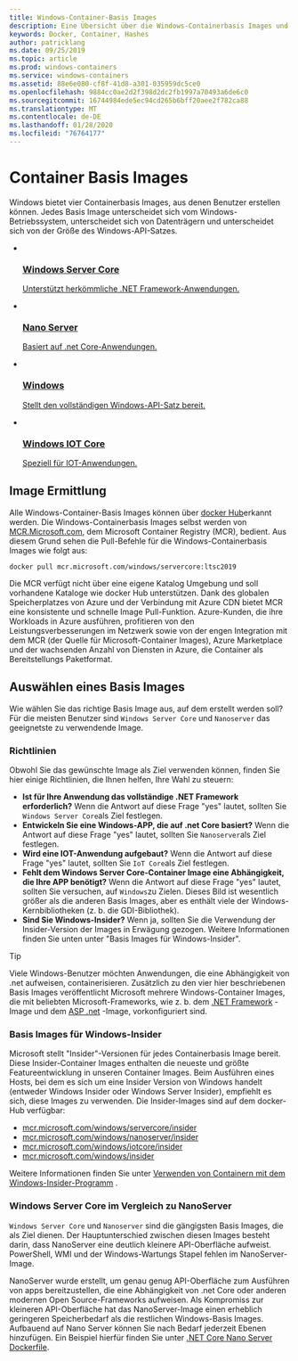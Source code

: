 ```yaml
---
title: Windows-Container-Basis Images
description: Eine Übersicht über die Windows-Containerbasis Images und deren Verwendung.
keywords: Docker, Container, Hashes
author: patricklang
ms.date: 09/25/2019
ms.topic: article
ms.prod: windows-containers
ms.service: windows-containers
ms.assetid: 88e6e080-cf8f-41d8-a301-035959dc5ce0
ms.openlocfilehash: 9884cc0ae2d2f398d2dc2fb1997a70493a6de6c0
ms.sourcegitcommit: 16744984ede5ec94cd265b6bff20aee2f782ca88
ms.translationtype: MT
ms.contentlocale: de-DE
ms.lasthandoff: 01/28/2020
ms.locfileid: "76764177"
---
```

# <a name="container-base-images"></a>Container Basis Images

Windows bietet vier Containerbasis Images, aus denen Benutzer erstellen können. Jedes Basis Image unterscheidet sich vom Windows-Betriebssystem, unterscheidet sich von Datenträgern und unterscheidet sich von der Größe des Windows-API-Satzes.

<ul class="columns is-multiline has-margin-left-none has-margin-bottom-none has-padding-top-medium">
    <li class="column is-one-quarter has-padding-top-small-mobile has-padding-bottom-small">
        <a class="is-undecorated is-full-height is-block"
            href="https://hub.docker.com/_/microsoft-windows-servercore" data-linktype="external">
            <article class="card has-outline-hover is-relative is-full-height has-padding-none">
                    <div class="cardImageOuter bgdAccent1 has-padding-top-large has-padding-bottom-large has-padding-left-large has-padding-right-large">
                        <div class="cardImage centered has-padding-top-large has-padding-bottom-large has-padding-left-large has-padding-right-large">
                            <img src="media/Microsoft_logo.svg" alt="" data-linktype="relative-path">
                        </div>
                    </div>
                <div class="card-content has-text-overflow-ellipsis has-padding-top-small">
                    <div class="has-padding-bottom-none">
                        <h3 class="is-size-4 has-margin-top-none has-margin-bottom-none has-text-primary">Windows Server Core</h3>
                    </div>
                    <div class="is-size-7 has-margin-top-small has-line-height-reset">
                        <p>Unterstützt herkömmliche .NET Framework-Anwendungen.</p>
                    </div>
                </div>
            </article>
        </a>
    </li>
    <li class="column is-one-quarter has-padding-top-small-mobile has-padding-bottom-small">
        <a class="is-undecorated is-full-height is-block"
            href="https://hub.docker.com/_/microsoft-windows-nanoserver" data-linktype="external">
            <article class="card has-outline-hover is-relative is-full-height has-padding-none">
                    <div class="cardImageOuter bgdAccent1 has-padding-top-large has-padding-bottom-large has-padding-left-large has-padding-right-large">
                        <div class="cardImage centered has-padding-top-large has-padding-bottom-large has-padding-left-large has-padding-right-large">
                            <img src="media/Microsoft_logo.svg" alt="" data-linktype="relative-path">
                        </div>
                    </div>
                <div class="card-content has-text-overflow-ellipsis has-padding-top-small">
                    <div class="has-padding-bottom-none">
                        <h3 class="is-size-4 has-margin-top-none has-margin-bottom-none has-text-primary">Nano Server</h3>
                    </div>
                    <div class="is-size-7 has-margin-top-small has-line-height-reset">
                        <p>Basiert auf .net Core-Anwendungen.</p>
                    </div>
                </div>
            </article>
        </a>
    </li>
    <li class="column is-one-quarter has-padding-top-small-mobile has-padding-bottom-small">
        <a class="is-undecorated is-full-height is-block"
            href="https://hub.docker.com/_/microsoft-windows" data-linktype="external">
            <article class="card has-outline-hover is-relative is-full-height has-padding-none">
                    <div class="cardImageOuter bgdAccent1 has-padding-top-large has-padding-bottom-large has-padding-left-large has-padding-right-large">
                        <div class="cardImage centered has-padding-top-large has-padding-bottom-large has-padding-left-large has-padding-right-large">
                            <img src="media/Microsoft_logo.svg" alt="" data-linktype="relative-path">
                        </div>
                    </div>
                <div class="card-content has-text-overflow-ellipsis has-padding-top-small">
                    <div class="has-padding-bottom-none">
                        <h3 class="is-size-4 has-margin-top-none has-margin-bottom-none has-text-primary">Windows</h3>
                    </div>
                    <div class="is-size-7 has-margin-top-small has-line-height-reset">
                        <p>Stellt den vollständigen Windows-API-Satz bereit.</p>
                    </div>
                </div>
            </article>
        </a>
    </li>
    <li class="column is-one-quarter has-padding-top-small-mobile has-padding-bottom-small">
        <a class="is-undecorated is-full-height is-block"
            href="https://hub.docker.com/_/microsoft-windows-iotcore" data-linktype="external">
            <article class="card has-outline-hover is-relative is-full-height has-padding-none">
                    <div class="cardImageOuter bgdAccent1 has-padding-top-large has-padding-bottom-large has-padding-left-large has-padding-right-large">
                        <div class="cardImage centered has-padding-top-large has-padding-bottom-large has-padding-left-large has-padding-right-large">
                            <img src="media/Microsoft_logo.svg" alt="" data-linktype="relative-path">
                        </div>
                    </div>
                <div class="card-content has-text-overflow-ellipsis has-padding-top-small">
                    <div class="has-padding-bottom-none">
                        <h3 class="is-size-4 has-margin-top-none has-margin-bottom-none has-text-primary">Windows IOT Core</h3>
                    </div>
                    <div class="is-size-7 has-margin-top-small has-line-height-reset">
                        <p>Speziell für IOT-Anwendungen.</p>
                    </div>
                </div>
            </article>
        </a>
    </li>
</ul>

## <a name="image-discovery"></a>Image Ermittlung

Alle Windows-Container-Basis Images können über [docker Hub](https://hub.docker.com/_/microsoft-windows-base-os-images)erkannt werden. Die Windows-Containerbasis Images selbst werden von [MCR.Microsoft.com](https://azure.microsoft.com/en-us/services/container-registry/), dem Microsoft Container Registry (MCR), bedient. Aus diesem Grund sehen die Pull-Befehle für die Windows-Containerbasis Images wie folgt aus:

```code
docker pull mcr.microsoft.com/windows/servercore:ltsc2019
```

Die MCR verfügt nicht über eine eigene Katalog Umgebung und soll vorhandene Kataloge wie docker Hub unterstützen. Dank des globalen Speicherplatzes von Azure und der Verbindung mit Azure CDN bietet MCR eine konsistente und schnelle Image Pull-Funktion. Azure-Kunden, die ihre Workloads in Azure ausführen, profitieren von den Leistungsverbesserungen im Netzwerk sowie von der engen Integration mit dem MCR (der Quelle für Microsoft-Container Images), Azure Marketplace und der wachsenden Anzahl von Diensten in Azure, die Container als Bereitstellungs Paketformat.

## <a name="choosing-a-base-image"></a>Auswählen eines Basis Images

Wie wählen Sie das richtige Basis Image aus, auf dem erstellt werden soll? Für die meisten Benutzer sind `Windows Server Core` und `Nanoserver` das geeignetste zu verwendende Image.

### <a name="guidelines"></a>Richtlinien

 Obwohl Sie das gewünschte Image als Ziel verwenden können, finden Sie hier einige Richtlinien, die Ihnen helfen, Ihre Wahl zu steuern:

- **Ist für Ihre Anwendung das vollständige .NET Framework erforderlich?** Wenn die Antwort auf diese Frage "yes" lautet, sollten Sie `Windows Server Core`als Ziel festlegen.
- **Entwickeln Sie eine Windows-APP, die auf .net Core basiert?** Wenn die Antwort auf diese Frage "yes" lautet, sollten Sie `Nanoserver`als Ziel festlegen.
- **Wird eine IOT-Anwendung aufgebaut?** Wenn die Antwort auf diese Frage "yes" lautet, sollten Sie `IoT Core`als Ziel festlegen.
- **Fehlt dem Windows Server Core-Container Image eine Abhängigkeit, die Ihre APP benötigt?** Wenn die Antwort auf diese Frage "yes" lautet, sollten Sie versuchen, auf `Windows`zu Zielen. Dieses Bild ist wesentlich größer als die anderen Basis Images, aber es enthält viele der Windows-Kernbibliotheken (z. b. die GDI-Bibliothek).
- **Sind Sie Windows-Insider?** Wenn ja, sollten Sie die Verwendung der Insider-Version der Images in Erwägung gezogen. Weitere Informationen finden Sie unten unter "Basis Images für Windows-Insider".

> [!TIP]
> Viele Windows-Benutzer möchten Anwendungen, die eine Abhängigkeit von .net aufweisen, containerisieren. Zusätzlich zu den vier hier beschriebenen Basis Images veröffentlicht Microsoft mehrere Windows-Container Images, die mit beliebten Microsoft-Frameworks, wie z. b. dem [.NET Framework](https://hub.docker.com/_/microsoft-dotnet-framework) -Image und dem [ASP .net](https://hub.docker.com/_/microsoft-dotnet-framework-aspnet/) -Image, vorkonfiguriert sind.

### <a name="base-images-for-windows-insiders"></a>Basis Images für Windows-Insider

Microsoft stellt "Insider"-Versionen für jedes Containerbasis Image bereit. Diese Insider-Container Images enthalten die neueste und größte Featureentwicklung in unseren Container Images. Beim Ausführen eines Hosts, bei dem es sich um eine Insider Version von Windows handelt (entweder Windows Insider oder Windows Server Insider), empfiehlt es sich, diese Images zu verwenden. Die Insider-Images sind auf dem docker-Hub verfügbar:

- [mcr.microsoft.com/windows/servercore/insider](https://hub.docker.com/_/microsoft-windows-servercore-insider)
- [mcr.microsoft.com/windows/nanoserver/insider](https://hub.docker.com/_/microsoft-windows-nanoserver-insider)
- [mcr.microsoft.com/windows/iotcore/insider](https://hub.docker.com/_/microsoft-windows-iotcore-insider)
- [mcr.microsoft.com/windows/insider](https://hub.docker.com/_/microsoft-windows-insider)

Weitere Informationen finden Sie unter [Verwenden von Containern mit dem Windows-Insider-Programm](../deploy-containers/insider-overview.md) .

### <a name="windows-server-core-vs-nanoserver"></a>Windows Server Core im Vergleich zu NanoServer

`Windows Server Core` und `Nanoserver` sind die gängigsten Basis Images, die als Ziel dienen. Der Hauptunterschied zwischen diesen Images besteht darin, dass NanoServer eine deutlich kleinere API-Oberfläche aufweist. PowerShell, WMI und der Windows-Wartungs Stapel fehlen im NanoServer-Image.

NanoServer wurde erstellt, um genau genug API-Oberfläche zum Ausführen von apps bereitzustellen, die eine Abhängigkeit von .net Core oder anderen modernen Open Source-Frameworks aufweisen. Als Kompromiss zur kleineren API-Oberfläche hat das NanoServer-Image einen erheblich geringeren Speicherbedarf als die restlichen Windows-Basis Images. Aufbauend auf Nano Server können Sie nach Bedarf jederzeit Ebenen hinzufügen. Ein Beispiel hierfür finden Sie unter [.NET Core Nano Server Dockerfile](https://github.com/dotnet/dotnet-docker/blob/master/2.1/sdk/nanoserver-1909/amd64/Dockerfile).
